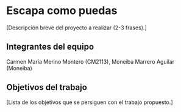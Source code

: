 
# Escapa como puedas

[Descripción breve del proyecto a realizar (2-3 frases).]

## Integrantes del equipo

Carmen Maria Merino Montero (CM2113), Moneiba Marrero Aguilar (Moneiba)

## Objetivos del trabajo

[Lista de los objetivos que se persiguen con el trabajo propuesto.]
